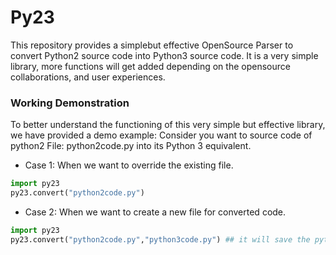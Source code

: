 # Py23
This repository provides a simplebut effective OpenSource Parser to convert Python2 source code into Python3 source code. It is a very simple library, more functions will get added depending on the opensource collaborations, and user experiences.

### Working Demonstration

To better understand the functioning of this very simple but effective library, we have provided a demo example:
Consider you want to source code of python2 File: python2code.py into its Python 3 equivalent.

- Case 1: When we want to override the existing file.
```python
import py23
py23.convert("python2code.py")
```
- Case 2: When we want to create a new file for converted code.
```python
import py23
py23.convert("python2code.py","python3code.py") ## it will save the python3 equivalent code into python3code.py file.
```
